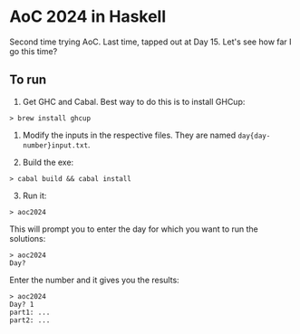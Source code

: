 # AoC 2024 in Haskell

Second time trying AoC. Last time, tapped out at Day 15. Let's see how far I go this time?

## To run

1. Get GHC and Cabal. Best way to do this is to install GHCup:

```
> brew install ghcup
```

1. Modify the inputs in the respective files. They are named `day{day-number}input.txt`.

2. Build the exe:

```
> cabal build && cabal install
```

3. Run it:

```
> aoc2024
```

This will prompt you to enter the day for which you want to run the solutions:

```
> aoc2024
Day?
```

Enter the number and it gives you the results:

```
> aoc2024
Day? 1
part1: ...
part2: ...
```
